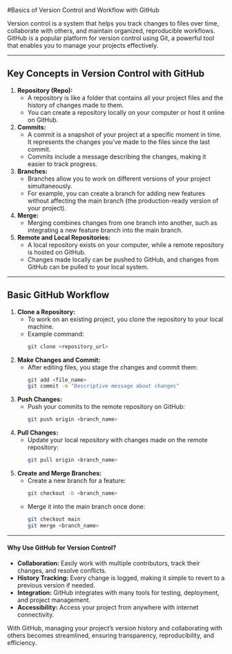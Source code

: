#Basics of Version Control and Workflow with GitHub

Version control is a system that helps you track changes to files over time, collaborate with others, and maintain organized, reproducible workflows. GitHub is a popular platform for version control using Git, a powerful tool that enables you to manage your projects effectively.

---

## **Key Concepts in Version Control with GitHub**

1. **Repository (Repo):**
   - A repository is like a folder that contains all your project files and the history of changes made to them.
   - You can create a repository locally on your computer or host it online on GitHub.
2. **Commits:**
   - A commit is a snapshot of your project at a specific moment in time. It represents the changes you’ve made to the files since the last commit.
   - Commits include a message describing the changes, making it easier to track progress.
3. **Branches:**
   - Branches allow you to work on different versions of your project simultaneously.  
   - For example, you can create a branch for adding new features without affecting the main branch (the production-ready version of your project).
4. **Merge:**
   - Merging combines changes from one branch into another, such as integrating a new feature branch into the main branch.
5. **Remote and Local Repositories:**
   - A local repository exists on your computer, while a remote repository is hosted on GitHub.
   - Changes made locally can be pushed to GitHub, and changes from GitHub can be pulled to your local system.

---

## **Basic GitHub Workflow**

1. **Clone a Repository:**
   - To work on an existing project, you clone the repository to your local machine.
   - Example command:  
     ```bash
     git clone <repository_url>
     ```
2. **Make Changes and Commit:**
   - After editing files, you stage the changes and commit them:
     ```bash
     git add <file_name>
     git commit -m "Descriptive message about changes"
     ```
3. **Push Changes:**
   - Push your commits to the remote repository on GitHub:
     ```bash
     git push origin <branch_name>
     ```
4. **Pull Changes:**
   - Update your local repository with changes made on the remote repository:
     ```bash
     git pull origin <branch_name>
     ```
5. **Create and Merge Branches:**
   - Create a new branch for a feature:
     ```bash
     git checkout -b <branch_name>
     ```
   - Merge it into the main branch once done:
     ```bash
     git checkout main
     git merge <branch_name>
     ```
     
---

#### **Why Use GitHub for Version Control?**
- **Collaboration:** Easily work with multiple contributors, track their changes, and resolve conflicts.
- **History Tracking:** Every change is logged, making it simple to revert to a previous version if needed.
- **Integration:** GitHub integrates with many tools for testing, deployment, and project management.
- **Accessibility:** Access your project from anywhere with internet connectivity.

With GitHub, managing your project’s version history and collaborating with others becomes streamlined, ensuring transparency, reproducibility, and efficiency.
